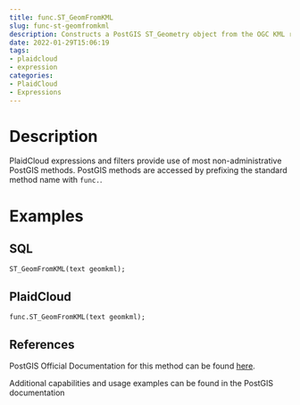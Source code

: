 ```yaml
---
title: func.ST_GeomFromKML
slug: func-st-geomfromkml
description: Constructs a PostGIS ST_Geometry object from the OGC KML representation
date: 2022-01-29T15:06:19
tags:
- plaidcloud
- expression
categories:
- PlaidCloud
- Expressions
---
```



# Description


PlaidCloud expressions and filters provide use of most non-administrative PostGIS methods. PostGIS methods are accessed by prefixing the standard method name with `func.`.



# Examples


## SQL



```
ST_GeomFromKML(text geomkml);
```


## PlaidCloud



```
func.ST_GeomFromKML(text geomkml);
```


## References


PostGIS Official Documentation for this method can be found [here](https://postgis.net/docs/manual-3.1/ST_GeomFromKML.html).



Additional capabilities and usage examples can be found in the PostGIS documentation

